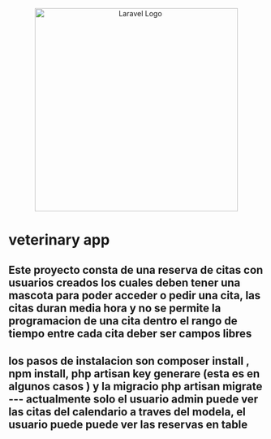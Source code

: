 <p align="center"><a href="https://laravel.com" target="_blank"><img src="https://raw.githubusercontent.com/laravel/art/master/logo-lockup/5%20SVG/2%20CMYK/1%20Full%20Color/laravel-logolockup-cmyk-red.svg" width="400" alt="Laravel Logo"></a></p>

<h1> veterinary app </h1>
<h2> Este proyecto consta de una reserva de citas con usuarios creados los cuales deben tener una mascota para poder acceder o pedir una cita, las citas duran media hora 
y no se permite la programacion de una cita dentro el rango de tiempo entre cada cita deber ser campos libres </h2>
<h2> los pasos de instalacion son composer install , npm install, php artisan key generare (esta es en algunos casos )
y la migracio php artisan migrate --- actualmente solo el usuario admin puede ver las citas del calendario a traves del modela, el usuario puede puede ver las reservas en table   </h2>
